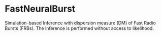 # FastNeuralBurst
Simulation-based Inference with dispersion measure (DM) of Fast Radio Bursts (FRBs). The inference is performed without access to likelihood.
